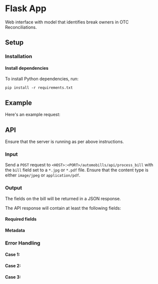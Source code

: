 # Flask App

Web interface with model that identifies break owners in OTC Reconciliations.


## Setup

### Installation


#### Install dependencies

To install Python dependencies, run:
```shell
pip install -r requirements.txt
```

###


## Example

Here's an example request:


## API

Ensure that the server is running as per above instructions.


### Input

Send a `POST` request to `<HOST>:<PORT>/automobills/api/process_bill` with the `bill` field set to a `*.jpg` or `*.pdf` file.
Ensure that the content type is either `image/jpeg` or `application/pdf`.


### Output

The fields on the bill will be returned in a JSON response.

The API response will contain at least the following fields:

#### Required fields



#### Metadata



### Error Handling

#### Case 1:


#### Case 2:


#### Case 3:
